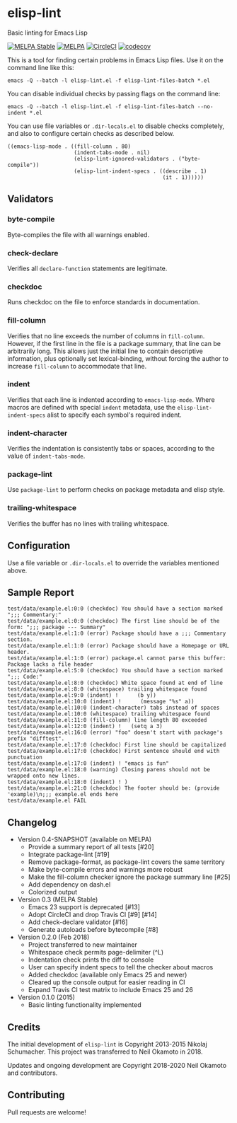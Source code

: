 elisp-lint
==========

Basic linting for Emacs Lisp

[![MELPA Stable](https://stable.melpa.org/packages/elisp-lint-badge.svg)](https://stable.melpa.org/#/elisp-lint)
[![MELPA](https://melpa.org/packages/elisp-lint-badge.svg)](https://melpa.org/#/elisp-lint)
[![CircleCI](https://img.shields.io/circleci/project/github/gonewest818/elisp-lint.svg)](https://circleci.com/gh/gonewest818/elisp-lint)
[![codecov](https://codecov.io/gh/gonewest818/elisp-lint/branch/master/graph/badge.svg)](https://codecov.io/gh/gonewest818/elisp-lint)

This is a tool for finding certain problems in Emacs Lisp files. Use it on the command line like this:

    emacs -Q --batch -l elisp-lint.el -f elisp-lint-files-batch *.el

You can disable individual checks by passing flags on the command line:

    emacs -Q --batch -l elisp-lint.el -f elisp-lint-files-batch --no-indent *.el

You can use file variables or `.dir-locals.el` to disable checks completely, and
also to configure certain checks as described below.

    ((emacs-lisp-mode . ((fill-column . 80)
                         (indent-tabs-mode . nil)
                         (elisp-lint-ignored-validators . ("byte-compile"))
                         (elisp-lint-indent-specs . ((describe . 1)
                                                     (it . 1))))))

Validators
----------

### byte-compile ###

Byte-compiles the file with all warnings enabled.

### check-declare ###

Verifies all `declare-function` statements are legitimate.

### checkdoc ###

Runs checkdoc on the file to enforce standards in documentation.

### fill-column ###

Verifies that no line exceeds the number of columns in `fill-column`.
However, if the first line in the file is a package summary, that line
can be arbitrarily long. This allows just the initial line to contain
descriptive information, plus optionally set lexical-binding, without
forcing the author to increase `fill-column` to accommodate that line.

### indent ###

Verifies that each line is indented according to `emacs-lisp-mode`. Where macros
are defined with special `indent` metadata, use the `elisp-lint-indent-specs` alist
to specify each symbol's required indent.

### indent-character ###

Verifies the indentation is consistently tabs or spaces, according to the value
of `indent-tabs-mode`.

### package-lint ###

Use `package-lint` to perform checks on package metadata and elisp style.

### trailing-whitespace ###

Verifies the buffer has no lines with trailing whitespace.

Configuration
-------------

Use a file variable or `.dir-locals.el` to override the variables mentioned
above.

Sample Report
-------------

``` text
test/data/example.el:0:0 (checkdoc) You should have a section marked ";;; Commentary:"
test/data/example.el:0:0 (checkdoc) The first line should be of the form: ";;; package --- Summary"
test/data/example.el:1:0 (error) Package should have a ;;; Commentary section.
test/data/example.el:1:0 (error) Package should have a Homepage or URL header.
test/data/example.el:1:0 (error) package.el cannot parse this buffer: Package lacks a file header
test/data/example.el:5:0 (checkdoc) You should have a section marked ";;; Code:"
test/data/example.el:8:0 (checkdoc) White space found at end of line
test/data/example.el:8:0 (whitespace) trailing whitespace found
test/data/example.el:9:0 (indent) !      (b y))
test/data/example.el:10:0 (indent) ! 	  (message "%s" a))  
test/data/example.el:10:0 (indent-character) tabs instead of spaces
test/data/example.el:10:0 (whitespace) trailing whitespace found
test/data/example.el:11:0 (fill-column) line length 80 exceeded
test/data/example.el:12:0 (indent) !   (setq a 3)
test/data/example.el:16:0 (error) "foo" doesn't start with package's prefix "difftest".
test/data/example.el:17:0 (checkdoc) First line should be capitalized
test/data/example.el:17:0 (checkdoc) First sentence should end with punctuation
test/data/example.el:17:0 (indent) ! "emacs is fun"
test/data/example.el:18:0 (warning) Closing parens should not be wrapped onto new lines.
test/data/example.el:18:0 (indent) ! )
test/data/example.el:21:0 (checkdoc) The footer should be: (provide 'example)\n;;; example.el ends here
test/data/example.el FAIL
```

Changelog
---------

* Version 0.4-SNAPSHOT (available on MELPA)
   - Provide a summary report of all tests [#20]
   - Integrate package-lint [#19]
   - Remove package-format, as package-lint covers the same territory
   - Make byte-compile errors and warnings more robust
   - Make the fill-column checker ignore the package summary line [#25]
   - Add dependency on dash.el
   - Colorized output
* Version 0.3 (MELPA Stable)
   - Emacs 23 support is deprecated [#13]
   - Adopt CircleCI and drop Travis CI [#9] [#14]
   - Add check-declare validator [#16]
   - Generate autoloads before bytecompile [#8]
* Version 0.2.0 (Feb 2018)
   - Project transferred to new maintainer
   - Whitespace check permits page-delimiter (^L)
   - Indentation check prints the diff to console
   - User can specify indent specs to tell the checker about macros
   - Added checkdoc (available only Emacs 25 and newer)
   - Cleared up the console output for easier reading in CI
   - Expand Travis CI test matrix to include Emacs 25 and 26
* Version 0.1.0 (2015)
   - Basic linting functionality implemented

Credits
-------

The initial development of `elisp-lint` is Copyright 2013-2015 Nikolaj
Schumacher. This project was transferred to Neil Okamoto in 2018.

Updates and ongoing development are Copyright 2018-2020 Neil Okamoto and contributors.

Contributing
------------

Pull requests are welcome!
